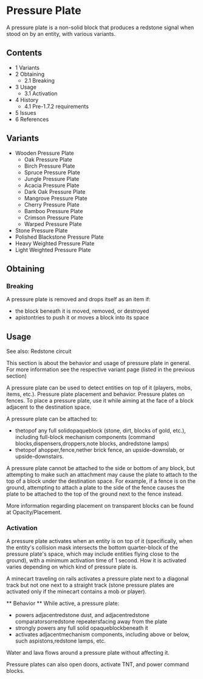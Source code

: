 # Pressure Plate
A pressure plate is a non-solid block that produces a redstone signal when stood on by an entity, with various variants.

## Contents
- 1 Variants
- 2 Obtaining
	- 2.1 Breaking
- 3 Usage
	- 3.1 Activation
- 4 History
	- 4.1 Pre-1.7.2 requirements
- 5 Issues
- 6 References

## Variants
- Wooden Pressure Plate
	- Oak Pressure Plate
	- Birch Pressure Plate
	- Spruce Pressure Plate
	- Jungle Pressure Plate
	- Acacia Pressure Plate
	- Dark Oak Pressure Plate
	- Mangrove Pressure Plate
	- Cherry Pressure Plate
	- Bamboo Pressure Plate
	- Crimson Pressure Plate
	- Warped Pressure Plate
- Stone Pressure Plate
- Polished Blackstone Pressure Plate
- Heavy Weighted Pressure Plate
- Light Weighted Pressure Plate

## Obtaining
### Breaking
A pressure plate is removed and drops itself as an item if:

- the block beneath it is moved, removed, or destroyed
- apistontries to push it or moves a block into its space

## Usage
See also: Redstone circuit

This section is about the behavior and usage of pressure plate in general. For more information see the respective variant page (listed in the previous section)

A pressure plate can be used to detect entities on top of it (players, mobs, items, etc.).
Pressure plate placement and behavior.
Pressure plates on fences.
To place a pressure plate, use it while aiming at the face of a block adjacent to the destination space.

A pressure plate can be attached to:

- thetopof any full solidopaqueblock (stone, dirt, blocks of gold, etc.), including full-block mechanism components (command blocks,dispensers,droppers,note blocks, andredstone lamps)
- thetopof ahopper,fence,nether brick fence, an upside-downslab, or upside-downstairs.

A pressure plate cannot be attached to the side or bottom of any block, but attempting to make such an attachment may cause the plate to attach to the top of a block under the destination space. For example, if a fence is on the ground, attempting to attach a plate to the side of the fence causes the plate to be attached to the top of the ground next to the fence instead.

More information regarding placement on transparent blocks can be found at Opacity/Placement.

### Activation
A pressure plate activates when an entity is on top of it (specifically, when the entity's collision mask intersects the bottom quarter-block of the pressure plate's space, which may include entities flying close to the ground), with a minimum activation time of 1 second. How it is activated varies depending on which kind of pressure plate is.

A minecart traveling on rails activates a pressure plate next to a diagonal track but not one next to a straight track (stone pressure plates are activated only if the minecart contains a mob or player).

** Behavior **
While active, a pressure plate:

- powers adjacentredstone dust, and adjacentredstone comparatorsorredstone repeatersfacing away from the plate
- strongly powers any full solid opaqueblockbeneath it
- activates adjacentmechanism components, including above or below, such aspistons,redstone lamps, etc.

Water and lava flows around a pressure plate without affecting it.

Pressure plates can also open doors, activate TNT, and power command blocks.


